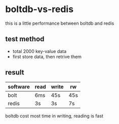 # boltdb-vs-redis

this is a little performance between boltdb and redis

## test method

- total 2000 key-value data
- first store data, then retrive them

## result

|  software | read | write | rw|
|  ----  | ----  | ---- | -----|
| bolt  | 6ms | 45s | 45s |
| redis  | 3s | 3s | 7s |

boltdb cost most time in writing, reading is fast

